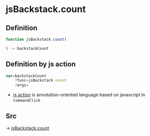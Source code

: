 # jsBackstack.count

## Definition

```js.js
function jsBackstack.count(

) -> backstackCount
```


## Definition by js action

```js.js
var=backstackCount
	?func=jsBackstack.count
	?args=

```

- [js action](#) is annotation-oriented language based on javascript in `CommandClick`

## Src

-> [jsBackstack.count](https://github.com/puutaro/CommandClick/blob/master/app/src/main/java/com/puutaro/commandclick/fragment_lib/terminal_fragment/js_interface/system/JsBackstack.kt#L12)


